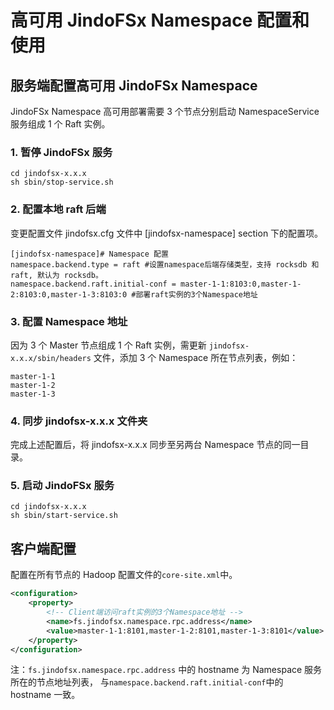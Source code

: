 # 高可用 JindoFSx Namespace 配置和使用

## 服务端配置高可用 JindoFSx Namespace
JindoFSx Namespace 高可用部署需要 3 个节点分别启动 NamespaceService 服务组成 1 个 Raft 实例。

### 1. 暂停 JindoFSx 服务
```
cd jindofsx-x.x.x
sh sbin/stop-service.sh
```

### 2. 配置本地 raft 后端

变更配置文件 jindofsx.cfg 文件中 [jindofsx-namespace] section 下的配置项。

```
[jindofsx-namespace]# Namespace 配置
namespace.backend.type = raft #设置namespace后端存储类型，支持 rocksdb 和 raft, 默认为 rocksdb。
namespace.backend.raft.initial-conf = master-1-1:8103:0,master-1-2:8103:0,master-1-3:8103:0 #部署raft实例的3个Namespace地址
```

### 3. 配置 Namespace 地址
因为 3 个 Master 节点组成 1 个 Raft 实例，需更新 `jindofsx-x.x.x/sbin/headers` 文件，添加 3 个 Namespace 所在节点列表，例如：
```
master-1-1
master-1-2
master-1-3
```

### 4. 同步 jindofsx-x.x.x 文件夹
完成上述配置后，将 jindofsx-x.x.x 同步至另两台 Namespace 节点的同一目录。

### 5. 启动 JindoFSx 服务
```
cd jindofsx-x.x.x
sh sbin/start-service.sh
```

## 客户端配置

配置在所有节点的 Hadoop 配置文件的`core-site.xml`中。
```xml
<configuration>
    <property>
        <!-- Client端访问raft实例的3个Namespace地址 -->
        <name>fs.jindofsx.namespace.rpc.address</name>
        <value>master-1-1:8101,master-1-2:8101,master-1-3:8101</value>
    </property>
</configuration>
```

注：`fs.jindofsx.namespace.rpc.address` 中的 hostname 为 Namespace 服务所在的节点地址列表， 与`namespace.backend.raft.initial-conf`中的 hostname 一致。
